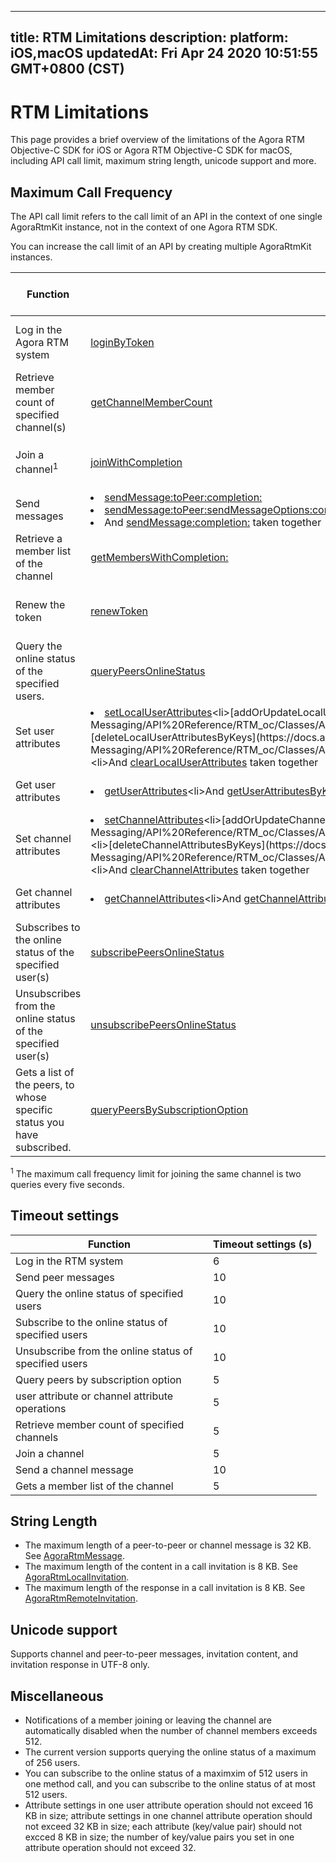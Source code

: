 
---
title: RTM Limitations
description: 
platform: iOS,macOS
updatedAt: Fri Apr 24 2020 10:51:55 GMT+0800 (CST)
---
# RTM Limitations

This page provides a brief overview of the limitations of the Agora RTM Objective-C SDK for iOS or Agora RTM Objective-C SDK for macOS, including API call limit, maximum string length, unicode support and more.



## Maximum Call Frequency

The API call limit refers to the call limit of an API in the context of one single AgoraRtmKit instance, not in the context of one Agora RTM SDK.

<div class="alert note">You can increase the call limit of an API by creating multiple AgoraRtmKit instances.</div>

| Function                                                    | Method                                                       | Maximum Call Frequency                 |
| ----------------------------------------------------------- | ------------------------------------------------------------ | ------------------------------ |
| Log in the Agora RTM system                                | [loginByToken](https://docs.agora.io/en/Real-time-Messaging/API%20Reference/RTM_oc/Classes/AgoraRtmKit.html#//api/name/createChannelWithId:delegate:) | Two queries per second         |
| Retrieve member count of specified channel(s) | [getChannelMemberCount](https://docs.agora.io/en/Real-time-Messaging/API%20Reference/RTM_oc/Classes/AgoraRtmKit.html#//api/name/getChannelMemberCount:completion:) | one query per second |
| Join a channel<sup>1</sup> | [joinWithCompletion](https://docs.agora.io/en/Real-time-Messaging/API%20Reference/RTM_oc/Classes/AgoraRtmChannel.html#//api/name/joinWithCompletion:) | 50 queries every three seconds |
| Send messages| <li>[sendMessage:toPeer:completion:](https://docs.agora.io/en/Real-time-Messaging/API%20Reference/RTM_oc/Classes/AgoraRtmKit.html#//api/name/sendMessage:toPeer:completion:) <li>[sendMessage:toPeer:sendMessageOptions:completion:](https://docs.agora.io/en/Real-time-Messaging/API%20Reference/RTM_oc/Classes/AgoraRtmKit.html#//api/name/sendMessage:toPeer:sendMessageOptions:completion:) <li>And [sendMessage:completion:](https://docs.agora.io/en/Real-time-Messaging/API%20Reference/RTM_oc/Classes/AgoraRtmChannel.html#//api/name/sendMessage:completion:) taken together | 60 queries per second          |
| Retrieve a member list of the channel                      | [getMembersWithCompletion:](https://docs.agora.io/en/Real-time-Messaging/API%20Reference/RTM_oc/Classes/AgoraRtmChannel.html#//api/name/getMembersWithCompletion:) | Five queries every two seconds |
| Renew the token | [renewToken](https://docs.agora.io/en/Real-time-Messaging/API%20Reference/RTM_oc/Classes/AgoraRtmKit.html#//api/name/renewToken:completion:) | Two queries per second |
| Query the online status of the specified users. | [queryPeersOnlineStatus](https://docs.agora.io/en/Real-time-Messaging/API%20Reference/RTM_oc/Classes/AgoraRtmKit.html#//api/name/queryPeersOnlineStatus:completion:) | Ten queries every five seconds |
| Set user attributes | <li>[setLocalUserAttributes](https://docs.agora.io/en/Real-time-Messaging/API%20Reference/RTM_oc/Classes/AgoraRtmKit.html#//api/name/setLocalUserAttributes:completion:)<li>[addOrUpdateLocalUserAttributes](https://docs.agora.io/en/Real-time-Messaging/API%20Reference/RTM_oc/Classes/AgoraRtmKit.html#//api/name/addOrUpdateLocalUserAttributes:completion:)<li>[deleteLocalUserAttributesByKeys](https://docs.agora.io/en/Real-time-Messaging/API%20Reference/RTM_oc/Classes/AgoraRtmKit.html#//api/name/deleteLocalUserAttributesByKeys:completion:)<li>And [clearLocalUserAttributes](https://docs.agora.io/en/Real-time-Messaging/API%20Reference/RTM_oc/Classes/AgoraRtmKit.html#//api/name/clearLocalUserAttributesWithCompletion:) taken together | 10 queries every five seconds          |
| Get user attributes | <li>[getUserAttributes](https://docs.agora.io/en/Real-time-Messaging/API%20Reference/RTM_oc/Classes/AgoraRtmKit.html#//api/name/getUserAllAttributes:completion:)<li>And [getUserAttributesByKeys](https://docs.agora.io/en/Real-time-Messaging/API%20Reference/RTM_oc/Classes/AgoraRtmKit.html#//api/name/getUserAttributes:ByKeys:completion:) taken together | 40 queries every five seconds         |
| Set channel attributes | <li>[setChannelAttributes](https://docs.agora.io/en/Real-time-Messaging/API%20Reference/RTM_oc/Classes/AgoraRtmKit.html#//api/name/setChannel:Attributes:Options:completion:)<li>[addOrUpdateChannelAttributes](https://docs.agora.io/en/Real-time-Messaging/API%20Reference/RTM_oc/Classes/AgoraRtmKit.html#//api/name/addOrUpdateChannel:Attributes:Options:completion:)<li>[deleteChannelAttributesByKeys](https://docs.agora.io/en/Real-time-Messaging/API%20Reference/RTM_oc/Classes/AgoraRtmKit.html#//api/name/deleteChannel:AttributesByKeys:Options:completion:)<li>And [clearChannelAttributes](https://docs.agora.io/en/Real-time-Messaging/API%20Reference/RTM_oc/Classes/AgoraRtmKit.html#//api/name/clearChannel:Options:AttributesWithCompletion:) taken together | 10 queries every five seconds          |
| Get channel attributes | <li>[getChannelAttributes](https://docs.agora.io/en/Real-time-Messaging/API%20Reference/RTM_oc/Classes/AgoraRtmKit.html#//api/name/getChannelAllAttributes:completion:)<li>And [getChannelAttributesByKeys](https://docs.agora.io/en/Real-time-Messaging/API%20Reference/RTM_oc/Classes/AgoraRtmKit.html#//api/name/getChannelAttributes:ByKeys:completion:) taken together | 10 queries every five seconds         |
| Subscribes to the online status of the specified user(s) | [subscribePeersOnlineStatus](https://docs.agora.io/en/Real-time-Messaging/API%20Reference/RTM_oc/Classes/AgoraRtmKit.html#//api/name/subscribePeersOnlineStatus:completion:) | Ten queries every five seconds. |
| Unsubscribes from the online status of the specified user(s) | [unsubscribePeersOnlineStatus](https://docs.agora.io/en/Real-time-Messaging/API%20Reference/RTM_oc/Classes/AgoraRtmKit.html#//api/name/unsubscribePeersOnlineStatus:completion:) | Ten queries every five seconds. |
| Gets a list of the peers, to whose specific status you have subscribed. | [queryPeersBySubscriptionOption](https://docs.agora.io/en/Real-time-Messaging/API%20Reference/RTM_oc/Classes/AgoraRtmKit.html#//api/name/queryPeersBySubscriptionOption:completion:) | Ten queries every five seconds. |

<div class="alert note"><sup>1</sup> The maximum call frequency limit for joining the same channel is two queries every five seconds. </div>

## Timeout settings

<style> table th:first-of-type {     width: 300px; } th:third-of-type {     width: 100px; }</style>

| Function | Timeout settings (s) | 
| ---------------- | ---------------- | 
| Log in the RTM system   | 6   | 
| Send peer messages  | 10     | 
| Query the online status of specified users  | 10     | 
| Subscribe to the online status of specified users  | 10     | 
| Unsubscribe from the online status of specified users  | 10     | 
| Query peers by subscription option  | 5     | 
| user attribute or channel attribute operations  | 5     | 
| Retrieve member count of specified channels  | 5    | 
| Join a channel  | 5    | 
| Send a channel message| 10    | 
| Gets a member list of the channel  | 5   | 




## String Length

- The maximum length of a peer-to-peer or channel message is 32 KB. See [AgoraRtmMessage](https://docs.agora.io/en/Real-time-Messaging/API%20Reference/RTM_oc/Classes/AgoraRtmMessage.html).
- The maximum length of the content in a call invitation is 8 KB. See [AgoraRtmLocalInvitation](https://docs.agora.io/en/Real-time-Messaging/API%20Reference/RTM_oc/Classes/AgoraRtmLocalInvitation.html).
- The maximum length of the response in a call invitation is 8 KB. See [AgoraRtmRemoteInvitation](https://docs.agora.io/en/Real-time-Messaging/API%20Reference/RTM_oc/Classes/AgoraRtmRemoteInvitation.html).

## Unicode support 

Supports channel and peer-to-peer messages, invitation content, and invitation response in UTF-8 only. 


## Miscellaneous 

- Notifications of a member joining or leaving the channel are automatically disabled when the number of channel members exceeds 512.
- The current version supports querying the online status of a maximum of 256 users.
- You can subscribe to the online status of a maximxim of 512 users in one method call, and you can subscribe to the online status of at most 512 users. 
- Attribute settings in one user attribute operation should not exceed 16 KB in size; attribute settings in one channel attribute operation should not exceed 32 KB in size; each attribute (key/value pair) should not excced 8 KB in size; the number of key/value pairs you set in one attribute operation should not exceed 32. 
